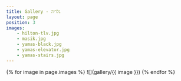 ```yaml
---
title: Gallery - גלריה
layout: page
position: 3
images: 
    - hilton-tlv.jpg
    - masik.jpg
    - yamas-black.jpg
    - yamas-elevator.jpg
    - yamas-stairs.jpg
---
```

{% for image in page.images %}
  ![](gallery/{{ image }})
{% endfor %}